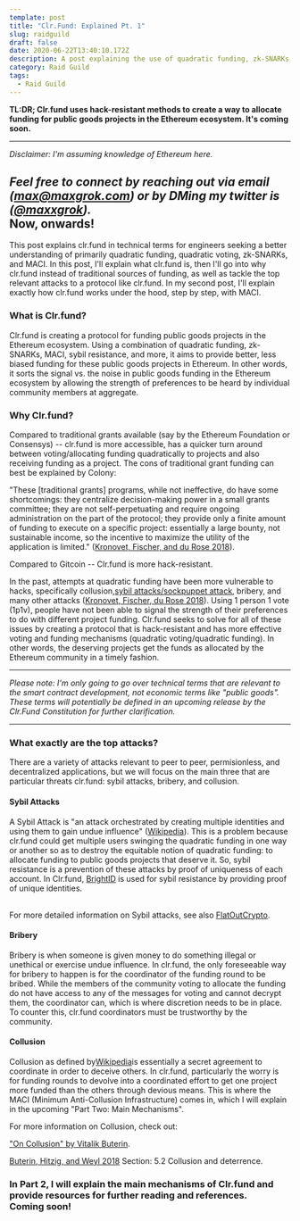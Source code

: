 ```yaml
---
template: post
title: "Clr.Fund: Explained Pt. 1"
slug: raidguild
draft: false
date: 2020-06-22T13:40:10.172Z
description: A post explaining the use of quadratic funding, zk-SNARKs, MACI, and more... in clr.fund
category: Raid Guild
tags:
  - Raid Guild
---
```

<strong>TL:DR; Clr.fund uses hack-resistant methods to create a way to allocate funding for public goods projects in the Ethereum ecosystem. It's coming soon.</strong>

------------------------------------------------------------
<em>Disclaimer: I'm assuming knowledge of Ethereum here.

Feel free to connect by reaching out via email (<a href="mailto: max@maxgrok.com>">max@maxgrok.com</a>) or by DMing my twitter is (<a href="https://www.twitter.com/maxxgrok/">@maxxgrok</a>).</em><br/>
Now, onwards!
--------------------------------------------------------------

This post explains clr.fund in technical terms for engineers seeking a better understanding of primarily quadratic funding, quadratic voting, zk-SNARKs, and MACI. In this post, I'll explain what clr.fund is, then I'll go into why clr.fund instead of traditional sources of funding, as well as tackle the top relevant attacks to a protocol like clr.fund. In my second post, I'll explain exactly how clr.fund works under the hood, step by step, with MACI.  

<h3>What is Clr.fund?</h3>

<p>Clr.fund is creating a protocol for funding public goods projects in the Ethereum ecosystem. Using a combination of quadratic funding, zk-SNARKs, MACI, sybil resistance, and more, it aims to provide better, less biased funding for these public goods projects in Ethereum. In other words, it sorts the signal vs. the noise in public goods funding in the Ethereum ecosystem by allowing the strength of preferences to be heard by individual community members at aggregate.</p>

<h3>Why Clr.fund?</h3>

<p>Compared to traditional grants available (say by the Ethereum Foundation or Consensys) -- clr.fund is more accessible, has a quicker turn around between voting/allocating funding quadratically to projects and also receiving funding as a project. The cons of traditional grant funding can best be explained by Colony:

"These \[traditional grants] programs, while not ineffective, do have some shortcomings: they centralize decision-making power in a small grants committee; they are not self-perpetuating and require ongoing administration on the part of the protocol; they provide only a finite amount of funding to execute on a specific project: essentially a large bounty, not sustainable income, so the incentive to maximize the utility of the application is limited." (<a href="https://colony.io/budgetbox.pdf">Kronovet, Fischer, and du Rose 2018</a>).

Compared to Gitcoin -- Clr.fund is more hack-resistant.

In the past, attempts at quadratic funding have been more vulnerable to hacks, specifically collusion,<a href="https://flatoutcrypto.com/home/cryptointrosybilattack">sybil attacks/sockpuppet attack</a>, bribery, and many other attacks (<a href="https://colony.io/budgetbox.pdf">Kronovet, Fischer, du Rose 2018</a>). Using 1 person 1 vote (1p1v), people have not been able to signal the strength of their preferences to do with different project funding. Clr.fund seeks to solve for all of these issues by creating a protocol that is hack-resistant and has more effective voting and funding mechanisms (quadratic voting/quadratic funding). In other words, the deserving projects get the funds as allocated by the Ethereum community in a timely fashion.</p>

--------------------------------------------------------------

<em>Please note: I'm only going to go over technical terms that are relevant to the smart contract development, not economic terms like "public goods". These terms will potentially be defined in an upcoming release by the Clr.Fund Constitution for further clarification.</em>

--------------------------------------------------------------

<h3>What exactly are the top attacks?</h3>

<p>There are a variety of attacks relevant to peer to peer, permisionless, and decentralized applications, but we will focus on the main three that are particular threats clr.fund: sybil attacks, bribery, and collusion.</p>

<h4>Sybil Attacks</h4>

<p>A Sybil Attack is "an attack orchestrated by creating multiple identities and using them to gain undue influence" (<a href="https://en.wikipedia.org/wiki/Sybil_attack">Wikipedia</a>). This is a problem because clr.fund could get multiple users swinging the quadratic funding in one way or another so as to destroy the equitable notion of quadratic funding: to allocate funding to public goods projects that deserve it. So, sybil resistance is a prevention of these attacks by proof of uniqueness of each account. In Clr.fund, <a href="www.brightid.org/">BrightID</a> is used for sybil resistance by providing proof of unique identities.

<br/>For more detailed information on Sybil attacks, see also <a href="https://flatoutcrypto.com/home/cryptointrosybilattack">FlatOutCrypto</a>.

</p>

<h4>Bribery</h4>

<p>Bribery is when someone is given money to do something illegal or unethical or exercise undue influence. In clr.fund, the only foreseeable way for bribery to happen is for the coordinator of the funding round to be bribed. While the members of the community voting to allocate the funding do not have access to any of the messages for voting and cannot decrypt them, the coordinator can, which is where discretion needs to be in place. To counter this, clr.fund coordinators must be trustworthy by the community.</p>



<h4>Collusion</h4>

<p>Collusion as defined by<a href="https://en.wikipedia.org/wiki/Collusion">Wikipedia</a>is essentially a secret agreement to coordinate in order to deceive others. In clr.fund, particularly the worry is for funding rounds to devolve into a coordinated effort to get one project more funded than the others through devious means. This is where the MACI (Minimum Anti-Collusion Infrastructure) comes in, which I will explain in the upcoming "Part Two: Main Mechanisms".

<br/>

For more information on Collusion, check out:<br/>

<a href="">"On Collusion" by Vitalik Buterin</a>.<br/>

<a href="https://papers.ssrn.com/sol3/papers.cfm?abstract_id=3243656">Buterin, Hitzig, and Weyl 2018</a> Section: 5.2 Collusion and deterrence.</p>

<h3>In Part 2, I will explain the main mechanisms of Clr.fund and provide resources for further reading and references. <br/>Coming soon!</h3>